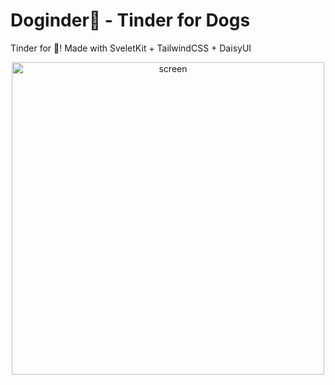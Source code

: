 # Doginder:dog: - Tinder for Dogs

Tinder for :dog:!
Made with SveletKit + TailwindCSS + DaisyUI

<div align="center">
<img src="https://user-images.githubusercontent.com/1560508/155586698-1a4a3552-a34e-444d-9e9f-f0cfa7409f26.jpg" alt="screen"  height="500">
</div>
